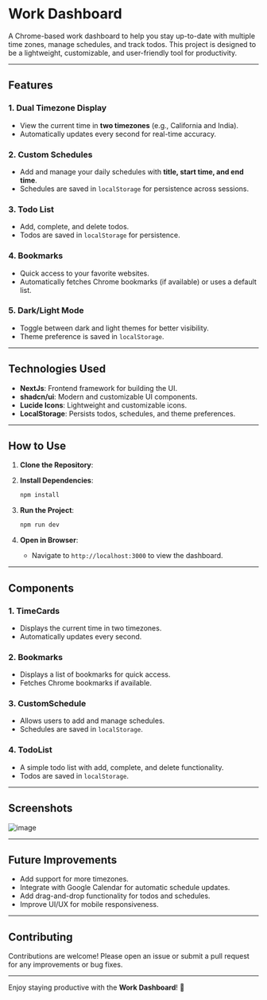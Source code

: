 # Work Dashboard

A Chrome-based work dashboard to help you stay up-to-date with multiple time zones, manage schedules, and track todos. This project is designed to be a lightweight, customizable, and user-friendly tool for productivity.

---

## Features

### 1. **Dual Timezone Display**
   - View the current time in **two timezones** (e.g., California and India).
   - Automatically updates every second for real-time accuracy.

### 2. **Custom Schedules**
   - Add and manage your daily schedules with **title, start time, and end time**.
   - Schedules are saved in `localStorage` for persistence across sessions.

### 3. **Todo List**
   - Add, complete, and delete todos.
   - Todos are saved in `localStorage` for persistence.

### 4. **Bookmarks**
   - Quick access to your favorite websites.
   - Automatically fetches Chrome bookmarks (if available) or uses a default list.

### 5. **Dark/Light Mode**
   - Toggle between dark and light themes for better visibility.
   - Theme preference is saved in `localStorage`.

---

## Technologies Used

- **NextJs**: Frontend framework for building the UI.
- **shadcn/ui**: Modern and customizable UI components.
- **Lucide Icons**: Lightweight and customizable icons.
- **LocalStorage**: Persists todos, schedules, and theme preferences.

---

## How to Use

1. **Clone the Repository**:

2. **Install Dependencies**:
   ```bash
   npm install
   ```

3. **Run the Project**:
   ```bash
   npm run dev
   ```

4. **Open in Browser**:
   - Navigate to `http://localhost:3000` to view the dashboard.

---

## Components

### 1. **TimeCards**
   - Displays the current time in two timezones.
   - Automatically updates every second.

### 2. **Bookmarks**
   - Displays a list of bookmarks for quick access.
   - Fetches Chrome bookmarks if available.

### 3. **CustomSchedule**
   - Allows users to add and manage schedules.
   - Schedules are saved in `localStorage`.

### 4. **TodoList**
   - A simple todo list with add, complete, and delete functionality.
   - Todos are saved in `localStorage`.

---

## Screenshots

![image](https://github.com/user-attachments/assets/b7245889-7e0c-4787-be46-01e5b5e8f754)

---

## Future Improvements

- Add support for more timezones.
- Integrate with Google Calendar for automatic schedule updates.
- Add drag-and-drop functionality for todos and schedules.
- Improve UI/UX for mobile responsiveness.

---

## Contributing

Contributions are welcome! Please open an issue or submit a pull request for any improvements or bug fixes.

---

Enjoy staying productive with the **Work Dashboard**! 🚀
